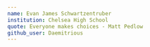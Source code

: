 ```yaml
---
name: Evan James Schwartzentruber
institution: Chelsea High School
quote: Everyone makes choices - Matt Pedlow
github_user: Daemitrious
---
```

